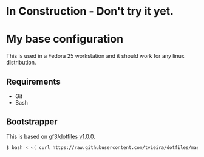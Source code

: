 # In Construction - Don't try it yet.

# My base configuration

This is used in a Fedora 25 workstation and it should work for any linux
distribution.

## Requirements

* Git
* Bash

## Bootstrapper

This is based on [gf3/dotfiles v1.0.0](https://github.com/gf3/dotfiles/tree/v1.0.0).

```Bash
$ bash < <( curl https://raw.githubusercontent.com/tvieira/dotfiles/master/bootstrap.sh )
```
